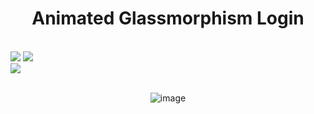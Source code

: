 <div align="center">
<h1>Animated Glassmorphism Login</h1>
</div><br>

<div>
<img src="https://img.shields.io/badge/HTML-239120?style=for-the-badge&logo=html5&logoColor=white">
<img src="https://img.shields.io/badge/CSS-239120?&style=for-the-badge&logo=css3&logoColor=white">
<br>
<img src="https://img.shields.io/badge/Made%20for-VSCode-1f425f.svg">
</div><br>

<div align="center">

![image](https://github.com/user-attachments/assets/b71d2fe6-694d-4008-afd1-cdbd8a072bda)

</div><br>

